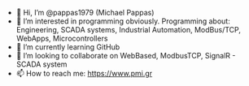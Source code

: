 - 👋 Hi, I’m @pappas1979 (Michael Pappas)
- 👀 I’m interested in programming obviously. Programming about: Engineering, SCADA systems, Industrial Automation, ModBus/TCP, WebApps, Microcontrollers
- 🌱 I’m currently learning GitHub
- 💞️ I’m looking to collaborate on WebBased, ModbusTCP, SignalR - SCADA system
- 📫 How to reach me: https://www.pmi.gr

<!---
pappas1979/pappas1979 is a ✨ special ✨ repository because its `README.md` (this file) appears on your GitHub profile.
You can click the Preview link to take a look at your changes.
--->
